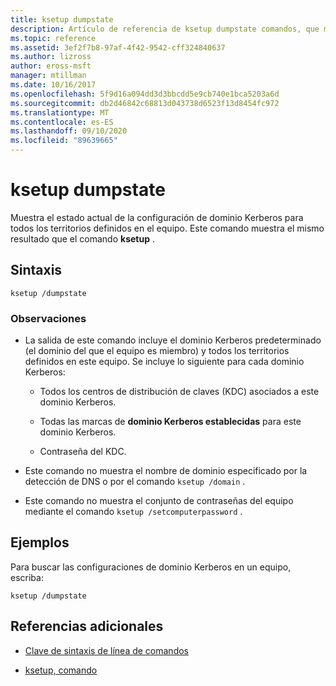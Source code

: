 ```yaml
---
title: ksetup dumpstate
description: Artículo de referencia de ksetup dumpstate comandos, que muestra el estado actual de la configuración de dominio Kerberos para todos los territorios definidos en el equipo.
ms.topic: reference
ms.assetid: 3ef2f7b8-97af-4f42-9542-cff324840637
ms.author: lizross
author: eross-msft
manager: mtillman
ms.date: 10/16/2017
ms.openlocfilehash: 5f9d16a094dd3d3bbcdd5e9cb740e1bca5203a6d
ms.sourcegitcommit: db2d46842c68813d043738d6523f13d8454fc972
ms.translationtype: MT
ms.contentlocale: es-ES
ms.lasthandoff: 09/10/2020
ms.locfileid: "89639665"
---
```

# <a name="ksetup-dumpstate"></a>ksetup dumpstate

Muestra el estado actual de la configuración de dominio Kerberos para todos los territorios definidos en el equipo. Este comando muestra el mismo resultado que el comando **ksetup** .

## <a name="syntax"></a>Sintaxis

```
ksetup /dumpstate
```

### <a name="remarks"></a>Observaciones

- La salida de este comando incluye el dominio Kerberos predeterminado (el dominio del que el equipo es miembro) y todos los territorios definidos en este equipo. Se incluye lo siguiente para cada dominio Kerberos:

  - Todos los centros de distribución de claves (KDC) asociados a este dominio Kerberos.

  - Todas las marcas de **dominio Kerberos establecidas** para este dominio Kerberos.

  - Contraseña del KDC.

- Este comando no muestra el nombre de dominio especificado por la detección de DNS o por el comando `ksetup /domain` .

- Este comando no muestra el conjunto de contraseñas del equipo mediante el comando `ksetup /setcomputerpassword` .

## <a name="examples"></a>Ejemplos

Para buscar las configuraciones de dominio Kerberos en un equipo, escriba:

```
ksetup /dumpstate
```

## <a name="additional-references"></a>Referencias adicionales

- [Clave de sintaxis de línea de comandos](command-line-syntax-key.md)

- [ksetup, comando](ksetup.md)